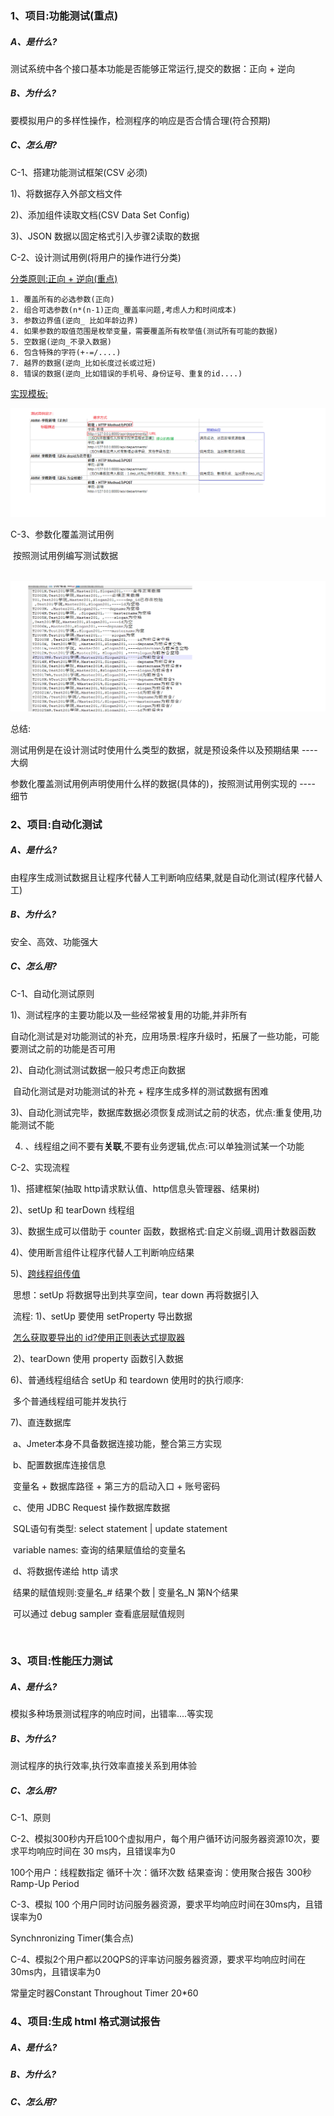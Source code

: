 ### 1、项目:功能测试(重点)

##### A、是什么?

测试系统中各个接口基本功能是否能够正常运行,提交的数据：正向 + 逆向

##### B、为什么?

要模拟用户的多样性操作，检测程序的响应是否合情合理(符合预期)

##### C、怎么用?

C-1、搭建功能测试框架(CSV 必须)

1)、将数据存入外部文档文件

2)、添加组件读取文档(CSV Data Set Config)

3)、JSON 数据以固定格式引入步骤2读取的数据

C-2、设计测试用例(将用户的操作进行分类)

<u>分类原则:正向 + 逆向(重点)</u>

```
1. 覆盖所有的必选参数(正向)
2. 组合可选参数(n*(n-1)正向_覆盖率问题,考虑人力和时间成本)
3. 参数边界值(逆向_ 比如年龄边界)
4. 如果参数的取值范围是枚举变量，需要覆盖所有枚举值(测试所有可能的数据)    
5. 空数据(逆向_不录入数据)
6. 包含特殊的字符(+-=/....)
7. 越界的数据(逆向_比如长度过长或过短)
8. 错误的数据(逆向_比如错误的手机号、身份证号、重复的id....)    
```

<u>实现模板:</u>

![试用](测试用例.png)

C-3、参数化覆盖测试用例

​	按照测试用例编写测试数据

​	![数化覆盖测试用](参数化覆盖测试用例.png)



总结:

测试用例是在设计测试时使用什么类型的数据，就是预设条件以及预期结果 ---- 大纲

参数化覆盖测试用例声明使用什么样的数据(具体的)，按照测试用例实现的   ---- 细节

### 2、项目:自动化测试

##### A、是什么?

由程序生成测试数据且让程序代替人工判断响应结果,就是自动化测试(程序代替人工)

##### B、为什么?

安全、高效、功能强大

##### C、怎么用?

C-1、自动化测试原则

1)、测试程序的主要功能以及一些经常被复用的功能,并非所有

​       自动化测试是对功能测试的补充，应用场景:程序升级时，拓展了一些功能，可能要测试之前的功能是否可用

2)、自动化测试测试数据一般只考虑正向数据

​       自动化测试是对功能测试的补充 +   程序生成多样的测试数据有困难

3)、自动化测试完毕，数据库数据必须恢复成测试之前的状态，优点:重复使用,功能测试不能

4) 、线程组之间不要有**关联**,不要有业务逻辑,优点:可以单独测试某一个功能

C-2、实现流程

1)、搭建框架(抽取 http请求默认值、http信息头管理器、结果树)

2)、setUp 和 tearDown 线程组

3)、数据生成可以借助于  counter 函数，数据格式:自定义前缀_调用计数器函数

4)、使用断言组件让程序代替人工判断响应结果

5)、<u>跨线程组传值</u>

​       思想：setUp 将数据导出到共享空间，tear down 再将数据引入

​       流程: 1)、setUp 要使用  setProperty 导出数据

​		 <u>怎么获取要导出的 id?使用正则表达式提取器</u>

​		 2)、tearDown 使用 property 函数引入数据

6)、普通线程组结合 setUp 和 teardown 使用时的执行顺序:

​       多个普通线程组可能并发执行

7)、直连数据库 

​	a、Jmeter本身不具备数据连接功能，整合第三方实现

​	b、配置数据库连接信息

​	变量名 + 数据库路径 + 第三方的启动入口 + 账号密码

​	c、使用 JDBC Request 操作数据库数据

​	SQL语句有类型: select statement | update statement

​	variable names: 查询的结果赋值给的变量名

​	d、将数据传递给 http 请求 

​	结果的赋值规则:变量名\_# 结果个数 | 变量名_N 第N个结果

​        可以通过 debug sampler 查看底层赋值规则

​	

### 3、项目:性能压力测试

##### A、是什么?

模拟多种场景测试程序的响应时间，出错率....等实现

##### B、为什么?

测试程序的执行效率,执行效率直接关系到用体验

##### C、怎么用?

C-1、原则



C-2、模拟300秒内开启100个虚拟用户，每个用户循环访问服务器资源10次，要求平均响应时间在 30 ms内，且错误率为0

100个用户：线程数指定   循环十次：循环次数     结果查询：使用聚合报告 300秒 Ramp-Up Period

C-3、模拟 100 个用户同时访问服务器资源，要求平均响应时间在30ms内，且错误率为0

Synchnronizing Timer(集合点)

C-4、模拟2个用户都以20QPS的评率访问服务器资源，要求平均响应时间在30ms内，且错误率为0

常量定时器Constant Throughout Timer 20*60

### 4、项目:生成 html 格式测试报告

##### A、是什么?



##### B、为什么?



##### C、怎么用?











